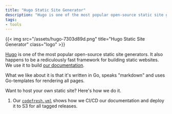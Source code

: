 ```yaml
---
title: "Hugo Static Site Generator"
description: "Hugo is one of the most popular open-source static site generators."
tags:
- tools
---
```


{{< img src="/assets/hugo-7303d89d.png" title="Hugo Static Site Generator" class="logo" >}}

[Hugo](https://gohugo.io/) is one of the most popular open-source static site generators. It also happens to be a rediculously fast framework for building static websites. We use it to build [our documentation](https://github.com/cloudposse/docs/).

What we like about it is that it's written in Go, speaks "markdown" and uses Go-templates for rendering all pages.

Want to host your own static site? Here's how we do it.

1. Our [`codefresh.yml`](https://github.com/cloudposse/docs/tree/master/.github) shows how we CI/CD our documentation and deploy it to S3 for all tagged releases.
